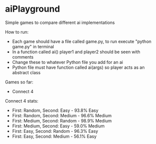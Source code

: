 # aiPlayground

Simple games to compare different ai implementations

How to run:
 - Each game should have a file called game.py, to run execute "python game.py" in terminal
 - In a function called ai() player1 and player2 should be seen with comments
 - Change these to whatever Python file you add for an ai
 - Python file must have function called ai(args) so player acts as an abstract class

Games so far:
 - Connect 4

Connect 4 stats:
 - First: Random, Second: Easy - 93.8% Easy
 - First: Random, Second: Medium - 96.6% Medium
 - First: Medium, Second: Random - 98.9% Medium
 - First: Medium, Second: Easy - 59.0% Medium
 - First: Easy, Second: Random - 96.3% Easy
 - First: Easy, Second: Medium - 56.1% Easy
